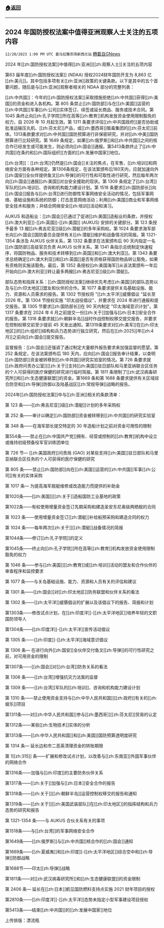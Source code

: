 ###  [:house:返回](README.md)
---


## 2024 年国防授权法案中值得亚洲观察人士关注的五项内容
`12/20/2023 1:09 PM UTC 喜马拉雅农场新西兰站` [轉載自GNews](https://gnews.org/articles/2132712)

2024 年[[zh:国防授权法案]]中值得[[zh:亚洲]][[zh:观察人士]]关注的五项内容

第63 届年度[[zh:国防授权法案]] (NDAA) 授权2024财年国防开支为 8,863 亿[[zh:美元]]。其中包括多项有关[[zh:亚洲]]政策的关键条款。以下是其中的五个首要问题，随后是与[[zh:亚洲]]观察者相关的 NDAA 部分的完整列表：

[[zh:中共国]]：今年的[[zh:国防授权法案]]采取措施拒绝[[zh:中共国]]获得[[zh:美国]]的资金和进入各机构。第 805 条禁止[[zh:国防部]]与在[[zh:美国]]运营的[[zh:中共国]]军事[[zh:公司]]实体签订、续签或延长商品、服务或技术合同。第 1045 条终止向[[zh:孔子学院]]所在高等[[zh:教育]]机构发放资金使用限制豁免的权力，自 2026 年 10 月起生效。第 1311 条要求评估[[zh:中共国政府]]是否协助或批准运输压丸机、[[zh:芬太尼]]产品，或[[zh:墨西哥]]贩毒集团的[[zh:芬太尼]]前体。1313条款要求对[[zh:中共国]]国防预算进行非保密研究，并对[[zh:中美]]国防预算进行比较研究。第 1649 条规定，如果[[zh:俄罗斯]]和[[zh:中共国]]之间的核合作已经发生或可能发生，则必须向[[zh:国会]]通报。第5413条款终止了[[zh:中共国]]在条约和[[zh:国际组织]]方面的[[zh:发展中国家]]地位。

[[zh:台湾]]：[[zh:台湾]]仍然是[[zh:国会]]关注的焦点，在军售、[[zh:培训]]和网络安全方面有各种规定。第1306条规定，在该法案颁布后180天内，应就加速向外[[zh:国安]]全伙伴提供鱼叉[[zh:导弹]]的可行性和可取性进行研究，然后每年两次向[[zh:国会]]通报[[zh:美国]]对台安全援助的现状。第 1309 条规定了[[zh:台湾]]军队的[[zh:培训]]、咨询和机构能力建设计划。第 1518 条要求[[zh:国防部长]]向[[zh:国会]]报告与[[zh:台湾]]进行防御性军事网络安全活动的情况，包括军事网络、基础设施和系统的防御；打击恶意网络活动；利用[[zh:美国]]商业和军事网络安全技术和服务；并结合网络安全[[zh:培训]]活动和演习。

AUKUS 和造船业：[[zh:国会]]已通过了促进[[zh:美国]]造船业的条款，并授权[[zh:澳大利亚]]\-[[zh:英国]]\-[[zh:美国]] (AUKUS) 安排的关键部分。第 123 条授予最多 13 艘[[zh:弗吉尼亚]]级[[zh:潜艇]]的多年采购权。第 1024 条要求海军部长向[[zh:国会]]国防委员会提供有关[[zh:潜艇]]维护和战备情况的简报。第 1321-1354 条涉及 AUKUS 伙伴关系，第 1332 条要求在法案颁布后 90 天内指定一名[[zh:国防部]]高级官员负责 AUKUS 伙伴关系。第 1341 条指示总统制定快速程序，将国防物品、服务和技术转移到[[zh:英国]]和[[zh:澳大利亚]]。第 1343 条要求总统确定[[zh:澳大利亚]]和[[zh:英国]]是否有资格获得国防物品转让豁免，如果有资格则实施该豁免。最后，第 1352 条授权[[zh:美国海军]]从该法案颁布一年后开始向[[zh:澳大利亚]]转让最多两艘[[zh:弗吉尼亚]]级[[zh:潜艇]]。

部队态势和指挥关系：[[zh:国防授权法案]]继续优先考虑[[zh:美国]]的部队态势以及与[[zh:印太地区]]盟友和伙伴的合作。第 1077 条要求提供关岛基础设施、能力、资源和人员需求的报告。第 1302 节授权将 "[[zh:太平洋]]威慑倡议 "延长至 2026 年。第 1304 节授权实施 "印太战役倡议"，并要求在 2024 年进行通报和提交报告。第 1305 节要求[[zh:国防部长]]在 90 天内制定 "印太海域意识计划"。第 1317 条要求在 2024 年 6 月之前提交一份[[zh:关于]]加强与[[zh:日本]]安全合作的报告。第 1318 条要求就[[zh:朝鲜半岛]]战时作战控制权移交提交报告，并要求在控制权移交前至少提前 45 天发出通知。第1319条要求对[[zh:美军]]在[[zh:印太地区]]的[[zh:组织]]结构和兵力态势进行独立研究，然后在[[zh:2025]]年[[zh:4月]]之前向[[zh:国会]]提交报告。

监督报告：[[zh:国会]]还强调了通过制定大量额外报告要求来加强监督的愿望。第 252 条规定，在该法案颁布后 180 天内，应向[[zh:国会]]报告审计结果，以查明[[zh:国防部]]资金被转移到[[zh:中共国]]研究实验室的情况。第 726 条要求就[[zh:政府问责办公室]][[zh:关于]]支持[[zh:美国]]驻日部队和马里亚纳联合区任务的个人可获得的医疗保健的研究进行临时简报。第 1811 条限制了[[zh:武汉病毒研究所]]和[[zh:生态健康联盟]]的资金。第1669 条和第 1688 条要求提供有关区域综合防空和[[zh:导弹]]防御以及陆基战区[[zh:常规导弹]]战略的报告。

2024年[[zh:国防授权法案]]中与[[zh:亚洲]]相关的条款清单：

第 123 条——[[zh:弗吉尼亚]]级[[zh:潜艇]]计划的多年采购权

第 252 条——审计以确定[[zh:国防部]]资金被转移到[[zh:中共国]]的研究实验室

第 348 条——在海军部长提交特定的 30 年造船计划之前对资金可用性的限制

第554条——禁止在[[zh:中国共产党]]拥有、经营或控制的[[zh:教育]]机构中设立或维持初级预备役军官训练团单位

第 726 节— [[zh:美国政府]]问责局 (GAO) 对某些支持[[zh:美国]]驻日部队和马里亚纳联合区任务的个人可获得的医疗保健的研究

第 805 条——禁止[[zh:国防部]]向在[[zh:美国]]运营的[[zh:中共国]]军事[[zh:公司]]有关的实体采购

第 1017 条— 为提高海军舰艇维修或改造能力而提供的补助金

第1020条——[[zh:美国]][[zh:关于]]造船国防工业基地的政策

第1022条——有权使用增量资金签订先期采购和建造圣安东尼奥级两栖舰的合同

第 1023 条——使用增量资金签订[[zh:潜艇]]补给船预采购和建造合同的权力

第 1024 条——每年两次[[zh:关于]][[zh:潜艇]]战备情况的简报

第1044条——修订[[zh:孔子学院]]的定义

第1045条——终止向[[zh:孔子学院]]所在高等[[zh:教育]]机构发放资金使用限制豁免的权力

第 1046 条——参与[[zh:美国]][[zh:教育]]或[[zh:培训]]活动的盟友和合作伙伴的审查程序和监控要求

第 1077 条——与关岛基础设施、能力、资源和人员有关的评估和建议

第 1301 条——[[zh:国会]]对[[zh:印太地区]]防务联盟和伙伴关系的看法

第 1302 条——[[zh:太平洋]]威慑倡议的扩展以及该倡议下的报告、简报和计划

第1303条——修改试点计划，在[[zh:印度洋]]\-[[zh:太平洋地区]]培养年轻的文职国防领导人

第1304条——[[zh:印度洋]]\-[[zh:太平洋]]宣传活动倡议

第 1305 条——[[zh:印度]]\-[[zh:太平洋]]海域意识倡议

第 1306 条— 在进行向外[[zh:国安]]全伙伴交付鱼叉[[zh:导弹]]的可行性研究之前，对可用资金的限制

第1307条——[[zh:国会]]对[[zh:台湾]]防务关系的看法

第 1308 条——[[zh:台湾]]增强抗灾力法案的监督

第 1309 条——[[zh:台湾]]军队的[[zh:培训]]、咨询和机构能力建设计划

第 1310 条——禁止使用资金支持与[[zh:中华人民共和国]][[zh:政府]]有关的[[zh:娱乐]]项目

第1311条——对[[zh:中华人民共和国]]参与[[zh:墨西哥]][[zh:芬太尼]]贸易的认定

第1312条——某些[[zh:生物技术]]实体的分析

第1313条——[[zh:中华人民共和国]]和[[zh:美国]]国防预算透明度研究

第 1314 条— 延长边和市二恶英清理资金的转账期限

第 1[[zh:315]] 条——扩展和修改试点计划，以改善与[[zh:东南亚]]外国军事伙伴的网络合作

第1316条——加强与[[zh:印度]]的主要防务伙伴关系

第1317条——[[zh:关于]]加强与[[zh:日本]]安全合作的报告

第1318条——[[zh:关于]][[zh:朝鲜半岛]]运营控制权移交的报告和通知

第1319条——[[zh:关于]][[zh:美国武装部队]]在[[zh:印太地区]]的指挥结构和兵力态势的研究和报告

第 1321-1354 条——与 AUKUS 合伙关系有关的事项

第1518条——与[[zh:台湾]]的军事网络安全合作

第1649条——[[zh:俄罗斯]]与[[zh:中共国]]核合作的[[zh:国会]]通知

第1669条——[[zh:夏威夷]]和[[zh:印度]]\-[[zh:太平洋地区]]综合空中和[[zh:导弹]]防御战略

第1688节——印太[[zh:导弹]]战略

第1811条——对[[zh:武汉病毒研究所]]和[[zh:生态健康联盟]]的资金限制

第 2406 条— 延长在[[zh:日本]]鹤见国防燃料支持点实施 2021 财年项目的授权

第2810条——[[zh:印度洋]]\-[[zh:太平洋]]态势未指定小型军事建设项目授权

第5413条——结束[[zh:中共国]]的[[zh:发展中国家]]地位

上传排版：漂流瓶
